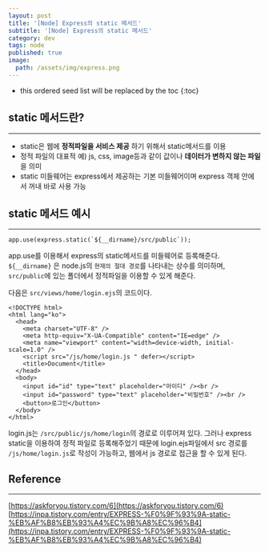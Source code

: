 ```yaml
---
layout: post
title: '[Node] Express의 static 메서드'
subtitle: '[Node] Express의 static 메서드'
category: dev
tags: node
published: true
image:
  path: /assets/img/express.png
---
```


<!-- prettier-ignore -->
* this ordered seed list will be replaced by the toc 
{:toc}

## static 메서드란?

---

- static은 웹에 **정적파일을 서비스 제공** 하기 위해서 static메서드를 이용
- 정적 파일의 대표적 예) js, css, image등과 같이 값이나 **데이터가 변하지 않는 파일**을 의미
- static 미들웨어는 express에서 제공하는 기본 미들웨어이며 express 객체 안에서 꺼내 바로 사용 가능

## static 메서드 예시

---

```
app.use(express.static(`${__dirname}/src/public`));
```

app.use를 이용해서 express의 static메서드를 미들웨어로 등록해준다. `${__dirname}` 은 node.js의 `현재의 절대 경로`를 나타내는 상수를 의미하며, `src/public`에 있는 폴더에서 정적파일을 이용할 수 있게 해준다.

다음은 `src/views/home/login.ejs`의 코드이다.

```
<!DOCTYPE html>
<html lang="ko">
  <head>
    <meta charset="UTF-8" />
    <meta http-equiv="X-UA-Compatible" content="IE=edge" />
    <meta name="viewport" content="width=device-width, initial-scale=1.0" />
    <script src="/js/home/login.js " defer></script>
    <title>Document</title>
  </head>
  <body>
    <input id="id" type="text" placeholder="아이디" /><br />
    <input id="password" type="text" placeholder="비밀번호" /><br />
    <button>로그인</button>
  </body>
</html>
```

login.js는 `/src/public/js/home/login`의 경로로 이루어져 있다. 그러나 express static을 이용하여 정적 파일로 등록해주었기 때문에 login.ejs파일에서 src 경로를 `/js/home/login.js`로 작성이 가능하고, 웹에서 js 경로로 접근을 할 수 있게 된다.

## Reference

---

[https://askforyou.tistory.com/6](https://askforyou.tistory.com/6)  
[https://inpa.tistory.com/entry/EXPRESS-%F0%9F%93%9A-static-%EB%AF%B8%EB%93%A4%EC%9B%A8%EC%96%B4](https://inpa.tistory.com/entry/EXPRESS-%F0%9F%93%9A-static-%EB%AF%B8%EB%93%A4%EC%9B%A8%EC%96%B4)

